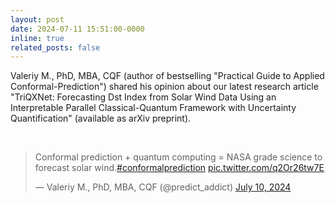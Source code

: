 ```yaml
---
layout: post
date: 2024-07-11 15:51:00-0000
inline: true
related_posts: false
---
```


Valeriy M., PhD, MBA, CQF (author of bestselling "Practical Guide to Applied Conformal-Prediction") shared his opinion about our latest research article "TriQXNet: Forecasting Dst Index from Solar Wind Data Using an Interpretable Parallel Classical-Quantum Framework with Uncertainty Quantification" (available as arXiv preprint).

<br>
<div class="mb-3">
   <blockquote class="twitter-tweet"><p lang="en" dir="ltr">Conformal prediction + quantum computing = NASA grade science to forecast solar wind.<a href="https://twitter.com/hashtag/conformalprediction?src=hash&amp;ref_src=twsrc%5Etfw">#conformalprediction</a> <a href="https://t.co/q2Or26tw7E">pic.twitter.com/q2Or26tw7E</a></p>&mdash; Valeriy M., PhD, MBA, CQF (@predict_addict) <a href="https://twitter.com/predict_addict/status/1810975135697944821?ref_src=twsrc%5Etfw">July 10, 2024</a></blockquote> <script async src="https://platform.twitter.com/widgets.js" charset="utf-8"></script>
</div>